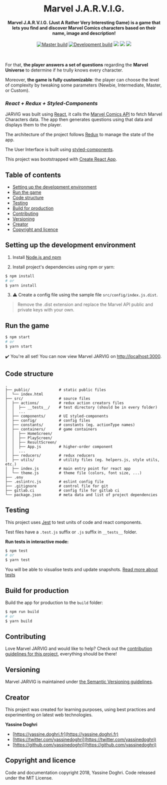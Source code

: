 <h1 align="center">Marvel J.A.R.V.I.G.</h1>

<div align="center">
  <strong>Marvel J.A.R.V.I.G. (Just A Rather Very Interesting Game) is a game that lets you find and discover Marvel Comics characters based on their name, image and description!</strong>
  <br />
  <br />
  <a href="https://travis-ci.org/yassinedoghri/marvel-jarvig" title="master build"><img src="https://travis-ci.org/yassinedoghri/marvel-jarvig.svg?branch=master" alt="Master build"></a>
  <a href="https://travis-ci.org/yassinedoghri/marvel-jarvig" title="development build"><img src="https://travis-ci.org/yassinedoghri/marvel-jarvig.svg?branch=development" alt="Development build"></a>
  <a href="https://codeclimate.com/github/yassinedoghri/marvel-jarvig/maintainability" title="maintainability"><img src="https://api.codeclimate.com/v1/badges/ead146f32706746e5e79/maintainability" /></a>
  <a href="https://codeclimate.com/github/yassinedoghri/marvel-jarvig/test_coverage" title="test coverage"><img src="https://api.codeclimate.com/v1/badges/ead146f32706746e5e79/test_coverage" /></a>
  <a href="https://opensource.org/licenses/MIT" title="MIT License"><img src="https://img.shields.io/badge/License-MIT-blue.svg" /></a>
</div>

<br />
<br />

For that, **the player answers a set of questions** regarding the **Marvel Universe** to determine if he trully knows every character. 

Moreover, **the game is fully customizable**: the player can choose the level of complexity by tweaking some parameters (Newbie, Intermediate, Master, or Custom).

### *React + Redux + Styled-Components*

JARVIG was built using [React](https://reactjs.org/), it calls the [Marvel Comics API](https://developer.marvel.com/) to fetch Marvel Characters data. The app then generates questions using that data and displays them to the player.

The architecture of the project follows [Redux](https://redux.js.org) to manage the state of the app.

The User Interface is built using [styled-components](https://github.com/styled-components/styled-components).

This project was bootstrapped with [Create React App](https://github.com/facebookincubator/create-react-app).

## Table of contents

* [Setting up the development environment](#setting-up-the-development-environment)
* [Run the game](#run-the-game)
* [Code structure](#code-structure)
* [Testing](#testing)
* [Build for production](#build-for-production)
* [Contributing](#contributing)
* [Versioning](#versioning)
* [Creator](#creator)
* [Copyright and licence](#copyright-and-licence)

## Setting up the development environment

1. Install [Node.js and npm](https://nodejs.org/en/)

2. Install project's dependencies using npm or yarn:

```bash
$ npm install
# or
$ yarn install
```

3.   :warning: Create a config file using the sample file `src/config/index.js.dist`.
> Remove the .dist extension and replace the Marvel API public and private keys with your own.

## Run the game

```bash
$ npm start
# or
$ yarn start
```

:heavy_check_mark: You're all set! You can now view Marvel JARVIG on [http://localhost:3000](http://localhost:3000).

## Code structure

```
.
├── public/             # static public files
│  └── index.html
├── src/                # source files
│  ├── actions/         # redux action creators files
│  │  ├── __tests__/    # test directory (should be in every folder)
│  │  ...
│  ├── components/      # UI styled-components
│  ├── config/          # config files
│  ├── constants/       # constants (eg. actionType names)
│  ├── containers/      # game containers
│  │  ├── HomeScreen/
│  │  ├── PlayScreen/
│  │  ├── ResultScreen/
│  │  ├── App.js        # higher-order component
│  │  ...
│  ├── reducers/        # redux reducers
│  ├── utils/           # utility files (eg. helpers.js, style utils, etc.)
│  ├── index.js         # main entry point for react app
│  └── theme.js         # theme file (colors, font size, ...)
├── .env
├── .eslintrc.js        # eslint config file
├── .gitignore          # control file for git
├── gitlab.ci           # config file for gitlab ci
└── package.json        # meta data and list of project dependencies
```

## Testing

This project uses [Jest](https://facebook.github.io/jest/) to test units of code and react components.

Test files have a `.test.js` suffix or `.js` suffix in `__tests__` folder.

**Run tests in interactive mode:**

```bash
$ npm test
# or
$ yarn test
```
You will be able to visualise tests and update snapshots. [Read more about tests](https://github.com/facebook/create-react-app/blob/master/packages/react-scripts/template/README.md#running-tests)

## Build for production

Build the app for production to the `build` folder:

```bash
$ npm run build
# or
$ yarn build
```

## Contributing

Love Marvel JARVIG and would like to help? Check out the [contribution guidelines for this project](./CONTRIBUTING.md), everything should be there!

## Versioning

Marvel JARVIG is maintained under [the Semantic Versioning guidelines](http://semver.org/).

## Creator

This project was created for learning purposes, using best practices and experimenting on latest web technologies.

**Yassine Doghri**

* [https://yassine.doghri.fr](https://yassine.doghri.fr)
* [https://twitter.com/yassinedoghri](https://twitter.com/yassinedoghri)
* [https://github.com/yassinedoghri](https://github.com/yassinedoghri)

## Copyright and licence

Code and documentation copyright 2018, Yassine Doghri. Code released under the MIT License.
